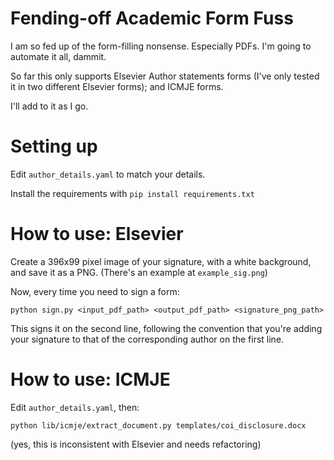 # Fending-off Academic Form Fuss

I am so fed up of the form-filling nonsense. Especially PDFs. I'm going to automate it all, dammit.

So far this only supports Elsevier Author statements forms (I've only tested it in two different Elsevier forms); and ICMJE forms.

I'll add to it as I go.

# Setting up

Edit `author_details.yaml` to match your details.

Install the requirements with `pip install requirements.txt`



# How to use: Elsevier

Create a 396x99 pixel image of your signature, with a white background, and save it as a PNG. (There's an example at `example_sig.png`)

Now, every time you need to sign a form:

    python sign.py <input_pdf_path> <output_pdf_path> <signature_png_path>

This signs it on the second line, following the convention that you're adding your signature to that of the corresponding author on the first line.

# How to use: ICMJE

Edit `author_details.yaml`, then:

    python lib/icmje/extract_document.py templates/coi_disclosure.docx

(yes, this is inconsistent with Elsevier and needs refactoring)


